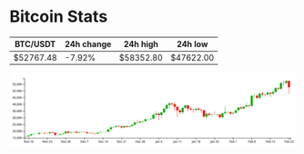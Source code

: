 # Bitcoin Stats

BTC/USDT|24h change|24h high|24h low|
|---|---|---|---|
|$52767.48|-7.92%|$58352.80|$47622.00|

<img src="./chart.svg">
